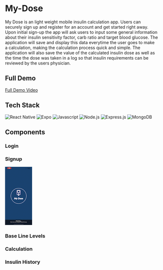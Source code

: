 # My-Dose

My Dose is an light weight mobile insulin calculation app. Users can securely sign up and register for an account and get started right away. Upon initial sign-up the app will ask users to input some general information about their insulin sensitivity factor, carb ratio and target blood glucose. The application will save and display this data everytime the user goes to make a calculation, making the calculation process quick and simple. The application will also save the value of the calculated insulin dose as well as the time the dose was taken in a log so that insulin requirements can be reviewed by the users physician.

## Full Demo

[Full Demo Video](https://drive.google.com/file/d/1LRtE0humwKsqBgqnqPXLfWVZtEwqvU6q/view)

## Tech Stack

<img alt="React Native" src="https://img.shields.io/badge/React_Native-20232A?style=for-the-badge&logo=react&logoColor=61DAFB" /> ![Expo](https://img.shields.io/badge/expo-1C1E24?style=for-the-badge&logo=expo&logoColor=#D04A37) <img alt="Javascript" src="https://img.shields.io/badge/JavaScript-323330?style=for-the-badge&logo=javascript&logoColor=F7DF1E" /> <img alt="Node.js" src="https://img.shields.io/badge/Node.js-43853D?style=for-the-badge&logo=node.js&logoColor=white" /> <img alt="Express.js" src="https://img.shields.io/badge/Express.js-404D59?style=for-the-badge" /> ![MongoDB](https://img.shields.io/badge/MongoDB-%234ea94b.svg?style=for-the-badge&logo=mongodb&logoColor=white)

## Components

### Login

### Signup

<img src="./demos/signup.gif"/>

### Base Line Levels

### Calculation

### Insulin History

